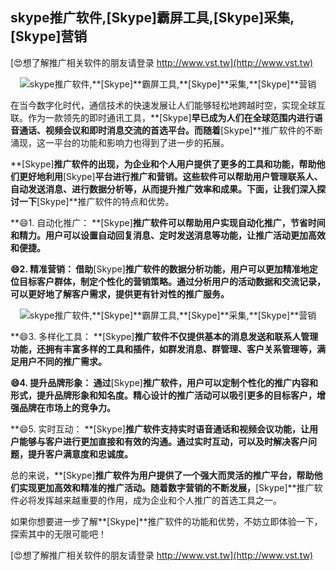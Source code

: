 ## **skype推广软件,**[Skype]**霸屏工具,**[Skype]**采集,**[Skype]**营销**

[😍想了解推广相关软件的朋友请登录 http://www.vst.tw](http://www.vst.tw)

 <center><img src="https://vst.tw/MP4/tuiguang/png/3.png" alt="skype推广软件,**[Skype]**霸屏工具,**[Skype]**采集,**[Skype]**营销"></center>

在当今数字化时代，通信技术的快速发展让人们能够轻松地跨越时空，实现全球互联。作为一款领先的即时通讯工具，**[Skype]**早已成为人们在全球范围内进行语音通话、视频会议和即时消息交流的首选平台。而随着**[Skype]**推广软件的不断涌现，这一平台的功能和影响力也得到了进一步的拓展。

**[Skype]**推广软件的出现，为企业和个人用户提供了更多的工具和功能，帮助他们更好地利用**[Skype]**平台进行推广和营销。这些软件可以帮助用户管理联系人、自动发送消息、进行数据分析等，从而提升推广效率和成果。下面，让我们深入探讨一下**[Skype]**推广软件的特点和优势。

**😄1. 自动化推广： **[Skype]**推广软件可以帮助用户实现自动化推广，节省时间和精力。用户可以设置自动回复消息、定时发送消息等功能，让推广活动更加高效和便捷。**

**😄2. 精准营销： 借助**[Skype]**推广软件的数据分析功能，用户可以更加精准地定位目标客户群体，制定个性化的营销策略。通过分析用户的活动数据和交流记录，可以更好地了解客户需求，提供更有针对性的推广服务。**

 <center><img src="https://vst.tw/MP4/tuiguang/png/1.png" alt="skype推广软件,**[Skype]**霸屏工具,**[Skype]**采集,**[Skype]**营销"></center>

**😄3. 多样化工具： **[Skype]**推广软件不仅提供基本的消息发送和联系人管理功能，还拥有丰富多样的工具和插件，如群发消息、群管理、客户关系管理等，满足用户不同的推广需求。**

**😄4. 提升品牌形象： 通过**[Skype]**推广软件，用户可以定制个性化的推广内容和形式，提升品牌形象和知名度。精心设计的推广活动可以吸引更多的目标客户，增强品牌在市场上的竞争力。**

**😄5. 实时互动： **[Skype]**推广软件支持实时语音通话和视频会议功能，让用户能够与客户进行更加直接和有效的沟通。通过实时互动，可以及时解决客户问题，提升客户满意度和忠诚度。**

总的来说，**[Skype]**推广软件为用户提供了一个强大而灵活的推广平台，帮助他们实现更加高效和精准的推广活动。随着数字营销的不断发展，**[Skype]**推广软件必将发挥越来越重要的作用，成为企业和个人推广的首选工具之一。

如果你想要进一步了解**[Skype]**推广软件的功能和优势，不妨立即体验一下，探索其中的无限可能吧！

[😍想了解推广相关软件的朋友请登录 http://www.vst.tw](http://www.vst.tw)




